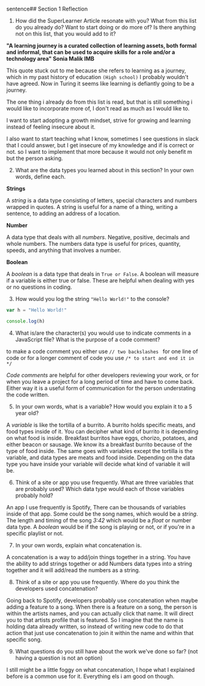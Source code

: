 sentence## Section 1 Reflection

1. How did the SuperLearner Article resonate with you? What from this list do you already do? Want to start doing or do more of? Is there anything not on this list, that you would add to it?

**"A learning journey is a curated collection of learning assets, both formal and informal, that can be used to acquire skills for a role and/or a technology area" Sonia Malik IMB**

This quote stuck out to me because she refers to learning as a journey, which in my past history of education ``(High school)``
I probably wouldn't have agreed. Now in Turing it seems like learning is defiantly going to be a journey.

The one thing i already do from this list is read, but that is still something i would like to incorporate more of, I don't read as much as I would like to.

I want to start adopting a growth mindset, strive for growing and learning instead of feeling insecure about it.

I also want to start teaching what I know, sometimes I see questions in slack that I could answer, but I get insecure of my knowledge and if is correct or not. so I want to implement that more because it would not only benefit m but the person asking.


2. What are the data types you learned about in this section? In your own words, define each.

**Strings**

A *string* is a data type consisting of letters, special characters and numbers wrapped in quotes. A string is useful for a name of a thing, writing a sentence, to adding an address of a location.

**Number**

A data type that deals with all *numbers*. Negative, positive, decimals and whole numbers. The numbers data type is useful for prices, quantity, speeds, and anything that involves a number.


**Boolean**

A *boolean* is a data type that deals in `True or False`. A boolean will measure if a variable is either true or false. These are helpful when dealing with yes or no questions in coding.


3. How would you log the string `"Hello World!"` to the console?

```javascript
var h = "Hello World!"

console.log(h)

```

4. What is/are the character(s) you would use to indicate comments in a JavaScript file? What is the purpose of a code comment?

to make a code comment you either use ``// two backslashes `` for one line of code or for a longer comment of code you use ``/* to start and end it in */``

*Code comments* are helpful for other developers reviewing your work, or for when you leave a project for a long period of time and have to come back. Either way it is a useful form of communication for the person understating the code written.


5. In your own words, what is a variable? How would you explain it to a 5 year old?

A *variable* is like the tortilla of a burrito. A burrito holds specific meats, and food types inside of it. You can decipher what kind of burrito it is depending on what food is inside. Breakfast burritos have eggs, chorizo, potatoes, and either beacon or sausage. We know its a breakfast burrito because of the type of food inside. The same goes with variables except the tortilla is the variable, and data types are meats and food inside. Depending on the data type you have inside your variable will decide what kind of variable it will be.



6. Think of a site or app you use frequently. What are three variables that are probably used? Which data type would each of those variables probably hold?

An app I use frequently is Spotify, There can be thousands of variables inside of that app. Some could be the song names, which would be a *string*. The length and timing of the song *3:42* which would be a *float* or number data type. A *boolean* would be if the song is playing or not, or if you're in a specific playlist or not.


7. In your own words, explain what concatenation is.

A concatenation is a way to add/join things together in a string. You have the ability to add strings together or add Numbers data types into a string together and it will add/read the numbers as a string.

8. Think of a site or app you use frequently. Where do you think the developers used concatenation?


Going back to Spotify, developers probably use concatenation when maybe adding a feature to a song. When there is a feature on a song, the person is within the artists names, and you can actually click that name. It will direct you to that artists profile that is featured. So I imagine that the name is holding data already written, so instead of writing new code to do that action that just use concatenation to join it within the name and within that specific song.


9. What questions do you still have about the work we've done so far? (not having a question is not an option)

I still might be a little foggy on what concatenation, I hope what I explained before is a common use for it. Everything els i am good on though.
